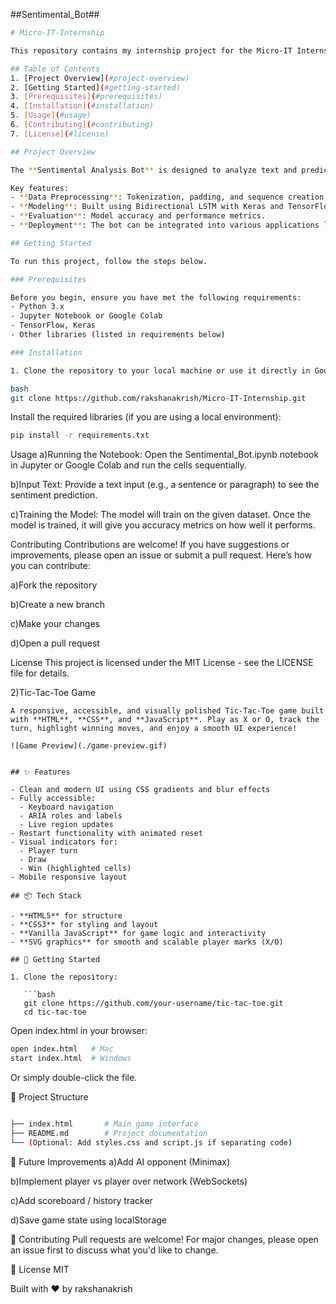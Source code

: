##Sentimental_Bot##
```bash
# Micro-IT-Internship

This repository contains my internship project for the Micro-IT Internship program. The project involves creating a **Sentimental Analysis Bot** using Natural Language Processing (NLP) techniques and deep learning models.

## Table of Contents
1. [Project Overview](#project-overview)
2. [Getting Started](#getting-started)
3. [Prerequisites](#prerequisites)
4. [Installation](#installation)
5. [Usage](#usage)
6. [Contributing](#contributing)
7. [License](#license)

## Project Overview

The **Sentimental Analysis Bot** is designed to analyze text and predict whether the sentiment behind it is positive, negative, or neutral. The model uses **Bidirectional LSTM** architecture for sentiment classification.

Key features:
- **Data Preprocessing**: Tokenization, padding, and sequence creation.
- **Modeling**: Built using Bidirectional LSTM with Keras and TensorFlow.
- **Evaluation**: Model accuracy and performance metrics.
- **Deployment**: The bot can be integrated into various applications like chatbots.

## Getting Started

To run this project, follow the steps below.

### Prerequisites

Before you begin, ensure you have met the following requirements:
- Python 3.x
- Jupyter Notebook or Google Colab
- TensorFlow, Keras
- Other libraries (listed in requirements below)

### Installation

1. Clone the repository to your local machine or use it directly in Google Colab:

bash
git clone https://github.com/rakshanakrish/Micro-IT-Internship.git
```
Install the required libraries (if you are using a local environment):

```bash
pip install -r requirements.txt
```
Usage
a)Running the Notebook:
Open the Sentimental_Bot.ipynb notebook in Jupyter or Google Colab and run the cells sequentially.

b)Input Text:
Provide a text input (e.g., a sentence or paragraph) to see the sentiment prediction.

c)Training the Model:
The model will train on the given dataset. Once the model is trained, it will give you accuracy metrics on how well it performs.

Contributing
Contributions are welcome! If you have suggestions or improvements, please open an issue or submit a pull request. Here’s how you can contribute:

a)Fork the repository

b)Create a new branch

c)Make your changes

d)Open a pull request

License
This project is licensed under the MIT License - see the LICENSE file for details.

2)Tic-Tac-Toe Game
```
A responsive, accessible, and visually polished Tic-Tac-Toe game built with **HTML**, **CSS**, and **JavaScript**. Play as X or O, track the turn, highlight winning moves, and enjoy a smooth UI experience!

![Game Preview](./game-preview.gif)


## ✨ Features

- Clean and modern UI using CSS gradients and blur effects
- Fully accessible:
  - Keyboard navigation
  - ARIA roles and labels
  - Live region updates
- Restart functionality with animated reset
- Visual indicators for:
  - Player turn
  - Draw
  - Win (highlighted cells)
- Mobile responsive layout

## 📦 Tech Stack

- **HTML5** for structure
- **CSS3** for styling and layout
- **Vanilla JavaScript** for game logic and interactivity
- **SVG graphics** for smooth and scalable player marks (X/O)

## 🚀 Getting Started

1. Clone the repository:

   ```bash
   git clone https://github.com/your-username/tic-tac-toe.git
   cd tic-tac-toe
```
Open index.html in your browser:

```bash
open index.html   # Mac
start index.html  # Windows
```
Or simply double-click the file.


📂 Project Structure
```bash

├── index.html       # Main game interface
├── README.md        # Project documentation
└── (Optional: Add styles.css and script.js if separating code)
```

🔧 Future Improvements
a)Add AI opponent (Minimax)

b)Implement player vs player over network (WebSockets)

c)Add scoreboard / history tracker

d)Save game state using localStorage

🤝 Contributing
Pull requests are welcome! For major changes, please open an issue first to discuss what you'd like to change.

📄 License
MIT

Built with ❤️ by rakshanakrish









